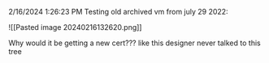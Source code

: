 2/16/2024 1:26:23 PM
Testing old archived vm from july 29 2022:

![[Pasted image 20240216132620.png]]

Why would it be getting a new cert??? like this designer never talked to this tree